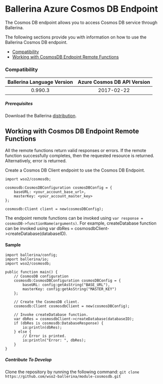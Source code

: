 # Ballerina Azure Cosmos DB Endpoint

The Cosmos DB endpoint allows you to access Cosmos DB service through Ballerina.

The following sections provide you with information on how to use the Ballerina Cosmos DB endpoint.
- [Compatibility](#compatibility)
- [Working with CosmosDB Endpoint Remote Functions](#working-with-cosmosdb-endpoint-remote-functions)


### Compatibility

| Ballerina Language Version  | Azure Cosmos DB API Version    |
|:---------------------------:|:------------------------------:|
|  0.990.3                    |   2017-02-22                   |

##### Prerequisites
Download the Ballerina [distribution](https://ballerina.io/downloads/).


## Working with Cosmos DB Endpoint Remote Functions
All the remote functions return valid responses or errors. If the remote function successfully completes, then the requested resource is returned. Alternatively, error is returned.

Create a Cosmos DB Client endpoint to use the Cosmos DB Endpoint.
```ballerina
import wso2/cosmosdb;

cosmosdb:CosmosDBConfiguration cosmosDBConfig = {
    baseURL: <your_account_base_url>,
    masterKey: <your_account_master_key>
};

cosmosdb:Client client = new(cosmosDBConfig);
```
The endpoint remote functions can be invoked using `var response = cosmosDB->functionName(arguments)`. For example, createDatabase function can be invoked using var dbRes = cosmosdbClient->createDatabase(databaseID).

#### Sample
```ballerina
import ballerina/config;
import ballerina/io;
import wso2/cosmosdb;

public function main() {
    // CosmosDB configuration
    cosmosdb:CosmosDBConfiguration cosmosDBConfig = {
        baseURL: config:getAsString("BASE_URL"),
        masterKey: config:getAsString("MASTER_KEY")
    };

    // Create the CosmosDB client.
    cosmosdb:Client cosmosdbClient = new(cosmosDBConfig);

    // Invoke createDatabase function.
    var dbRes = cosmosdbClient->createDatabase(databaseID);
    if (dbRes is cosmosdb:DatabaseResponse) {
        io:println(dbRes);
    } else {
        // Error is printed.
        io:println("Error: ", dbRes);
    }
}
```
##### Contribute To Develop
Clone the repository by running the following command:
`git clone https://github.com/wso2-ballerina/module-cosmosdb.git`
